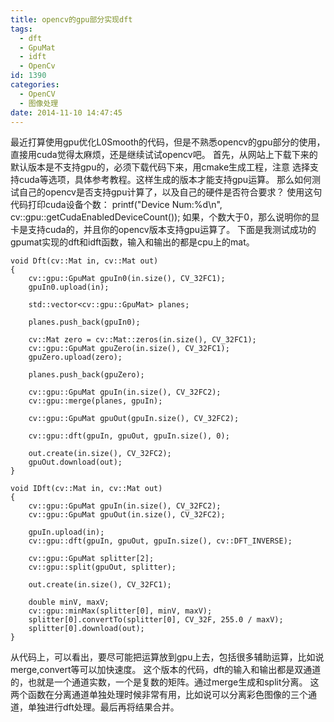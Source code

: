 ```yaml
---
title: opencv的gpu部分实现dft
tags:
  - dft
  - GpuMat
  - idft
  - OpenCv
id: 1390
categories:
  - OpenCV
  - 图像处理
date: 2014-11-10 14:47:45
---
```


最近打算使用gpu优化L0Smooth的代码，但是不熟悉opencv的gpu部分的使用，
直接用cuda觉得太麻烦，还是继续试试opencv吧。
首先，从网站上下载下来的默认版本是不支持gpu的，必须下载代码下来，用cmake生成工程，注意
选择支持cuda等选项，具体参考教程。这样生成的版本才能支持gpu运算。
那么如何测试自己的opencv是否支持gpu计算了，以及自己的硬件是否符合要求？
使用这句代码打印cuda设备个数：
printf("Device Num:%d\n", cv::gpu::getCudaEnabledDeviceCount());
如果，个数大于0，那么说明你的显卡是支持cuda的，并且你的opencv版本支持gpu运算了。
下面是我测试成功的gpumat实现的dft和idft函数，输入和输出的都是cpu上的mat。
``` stylus
void Dft(cv::Mat in, cv::Mat out)
{
    cv::gpu::GpuMat gpuIn0(in.size(), CV_32FC1);
    gpuIn0.upload(in);

    std::vector<cv::gpu::GpuMat> planes;

    planes.push_back(gpuIn0);

    cv::Mat zero = cv::Mat::zeros(in.size(), CV_32FC1);
    cv::gpu::GpuMat gpuZero(in.size(), CV_32FC1);
    gpuZero.upload(zero);

    planes.push_back(gpuZero);

    cv::gpu::GpuMat gpuIn(in.size(), CV_32FC2);
    cv::gpu::merge(planes, gpuIn);

    cv::gpu::GpuMat gpuOut(gpuIn.size(), CV_32FC2);

    cv::gpu::dft(gpuIn, gpuOut, gpuIn.size(), 0);

    out.create(in.size(), CV_32FC2);
    gpuOut.download(out);
}

void IDft(cv::Mat in, cv::Mat out)
{
    cv::gpu::GpuMat gpuIn(in.size(), CV_32FC2);
    cv::gpu::GpuMat gpuOut(in.size(), CV_32FC2);

    gpuIn.upload(in);
    cv::gpu::dft(gpuIn, gpuOut, gpuIn.size(), cv::DFT_INVERSE);

    cv::gpu::GpuMat splitter[2];
    cv::gpu::split(gpuOut, splitter);

    out.create(in.size(), CV_32FC1);

    double minV, maxV;
    cv::gpu::minMax(splitter[0], minV, maxV);
    splitter[0].convertTo(splitter[0], CV_32F, 255.0 / maxV);
    splitter[0].download(out);
}
```
从代码上，可以看出，要尽可能把运算放到gpu上去，包括很多辅助运算，比如说merge,convert等可以加快速度。
这个版本的代码，dft的输入和输出都是双通道的，也就是一个通道实数，一个是复数的矩阵。通过merge生成和split分离。
这两个函数在分离通道单独处理时候非常有用，比如说可以分离彩色图像的三个通道，单独进行dft处理。最后再将结果合并。